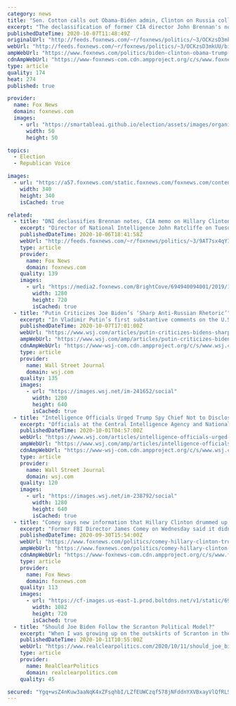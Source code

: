 ```yaml
---
category: news
title: "Sen. Cotton calls out Obama-Biden admin, Clinton on Russia collusion hoax"
excerpt: "The declassification of former CIA director John Brennan's notes proves Hillary Clinton colluded with foreign entities to inject disinformation into the 2016 campaign, Sen. Tom Cotton, R-Ark., told \"Fox & Friends\" Wednesday."
publishedDateTime: 2020-10-07T11:48:49Z
originalUrl: "http://feeds.foxnews.com/~r/foxnews/politics/~3/OCKzsD3mkUU/biden-clinton-obama-trump-russia-collusion-hoax-sen-tom-cotton"
webUrl: "http://feeds.foxnews.com/~r/foxnews/politics/~3/OCKzsD3mkUU/biden-clinton-obama-trump-russia-collusion-hoax-sen-tom-cotton"
ampWebUrl: "https://www.foxnews.com/politics/biden-clinton-obama-trump-russia-collusion-hoax-sen-tom-cotton.amp"
cdnAmpWebUrl: "https://www-foxnews-com.cdn.ampproject.org/c/s/www.foxnews.com/politics/biden-clinton-obama-trump-russia-collusion-hoax-sen-tom-cotton.amp"
type: article
quality: 174
heat: 274
published: true

provider:
  name: Fox News
  domain: foxnews.com
  images:
    - url: "https://smartableai.github.io/election/assets/images/organizations/foxnews.com-50x50.jpg"
      width: 50
      height: 50

topics:
  - Election
  - Republican Voice

images:
  - url: "https://a57.foxnews.com/static.foxnews.com/foxnews.com/content/uploads/2018/09/340/340/calebparkeheadshot0622182.jpg?ve=1&tl=1"
    width: 340
    height: 340
    isCached: true

related:
  - title: "DNI declassifies Brennan notes, CIA memo on Hillary Clinton 'stirring up' scandal between Trump, Russia"
    excerpt: "Director of National Intelligence John Ratcliffe on Tuesday declassified documents that revealed former CIA Director John Brennan briefed former President Obama on Hillary Clinton’s purported “plan” to tie then-candidate Donald Trump to Russia as “a means of distracting the public from her use of a private"
    publishedDateTime: 2020-10-06T18:41:58Z
    webUrl: "http://feeds.foxnews.com/~r/foxnews/politics/~3/9AT7sx4qYIg/dni-brennan-notes-cia-memo-clinton"
    type: article
    provider:
      name: Fox News
      domain: foxnews.com
    quality: 139
    images:
      - url: "https://media2.foxnews.com/BrightCove/694940094001/2019/10/31/694940094001_6099268230001_6099265128001-vs.jpg"
        width: 1280
        height: 720
        isCached: true
  - title: "Putin Criticizes Joe Biden’s ‘Sharp Anti-Russian Rhetoric’"
    excerpt: "In Vladimir Putin’s first substantive comments on the U.S. election, the Russian president praised President Trump and said he was reassured by Joe Biden’s support for arms control."
    publishedDateTime: 2020-10-07T17:01:00Z
    webUrl: "https://www.wsj.com/articles/putin-criticizes-bidens-sharp-anti-russian-rhetoric-11602073537"
    ampWebUrl: "https://www.wsj.com/amp/articles/putin-criticizes-bidens-sharp-anti-russian-rhetoric-11602073537"
    cdnAmpWebUrl: "https://www-wsj-com.cdn.ampproject.org/c/s/www.wsj.com/amp/articles/putin-criticizes-bidens-sharp-anti-russian-rhetoric-11602073537"
    type: article
    provider:
      name: Wall Street Journal
      domain: wsj.com
    quality: 135
    images:
      - url: "https://images.wsj.net/im-241652/social"
        width: 1280
        height: 640
        isCached: true
  - title: "Intelligence Officials Urged Trump Spy Chief Not to Disclose Unverified Russian Claims About Clinton"
    excerpt: "Officials at the Central Intelligence Agency and National Security Agency feared that sharing the information with Congress would give credence to unsubstantiated Kremlin-backed material."
    publishedDateTime: 2020-10-01T04:57:00Z
    webUrl: "https://www.wsj.com/articles/intelligence-officials-urged-trump-spy-chief-not-to-disclose-unverified-russian-claims-about-clinton-11601499238"
    ampWebUrl: "https://www.wsj.com/amp/articles/intelligence-officials-urged-trump-spy-chief-not-to-disclose-unverified-russian-claims-about-clinton-11601499238"
    cdnAmpWebUrl: "https://www-wsj-com.cdn.ampproject.org/c/s/www.wsj.com/amp/articles/intelligence-officials-urged-trump-spy-chief-not-to-disclose-unverified-russian-claims-about-clinton-11601499238"
    type: article
    provider:
      name: Wall Street Journal
      domain: wsj.com
    quality: 120
    images:
      - url: "https://images.wsj.net/im-238792/social"
        width: 1280
        height: 640
        isCached: true
  - title: "Comey says new information that Hillary Clinton drummed up Russia controversy to vilify Trump 'doesn’t ring a bell'"
    excerpt: "Former FBI Director James Comey on Wednesday said it didn’t “ring a bell” when asked whether he received an investigative referral on Hillary Clinton purportedly approving “a plan” attempting to tie President Trump to Russia and distract from her email scandal before the 2016 election."
    publishedDateTime: 2020-09-30T15:54:00Z
    webUrl: "https://www.foxnews.com/politics/comey-hillary-clinton-trump-russia-probe"
    ampWebUrl: "https://www.foxnews.com/politics/comey-hillary-clinton-trump-russia-probe.amp"
    cdnAmpWebUrl: "https://www-foxnews-com.cdn.ampproject.org/c/s/www.foxnews.com/politics/comey-hillary-clinton-trump-russia-probe.amp"
    type: article
    provider:
      name: Fox News
      domain: foxnews.com
    quality: 113
    images:
      - url: "https://cf-images.us-east-1.prod.boltdns.net/v1/static/694940094001/643caea2-801c-428f-803c-0767482d777a/2655df2c-f2d9-4db1-b528-4570d1feb0f0/1280x720/match/image.jpg"
        width: 1082
        height: 720
        isCached: true
  - title: "Should Joe Biden Follow the Scranton Political Model?"
    excerpt: "When I was growing up on the outskirts of Scranton in the 1970s and 1980s, my mother and I would drive into the city to shop at a popular downtown department store. On our way, we would pass through the city’s Green Ridge section,"
    publishedDateTime: 2020-10-11T10:55:00Z
    webUrl: "https://www.realclearpolitics.com/2020/10/11/should_joe_biden_follow_the_scranton_political_model_526021.html#!"
    type: article
    provider:
      name: RealClearPolitics
      domain: realclearpolitics.com
    quality: 45

secured: "Ygq+wsZ4nKuw3aaNqK4xZFsqhbI/LZfEUWCzqf578jNFddnYXVBxayVlQfRLSpsHqvB2TEB42h+rYiQZyivAfVvH/x1JZI09lA67wy3HIstB5x9z2GrKbNuWjx4SWedCGTm8cwduR6DsB6ssiwV/oowWRsKRvHJubu6zjZy8KHbwQdfVdA83oQbXQ5lkBG8ArpiOFN0p64tjPxb2n45CQIckTZ2fJpLjVh5MG6pljhIGDUsPfCd2e0VBHkYJEw96SbpCiHkTafLENmlhpb11xIN0fvY2IPx6j/ldNnhgTakTA1IQqYawbkYKLrlhv9QIRnU5iHAf3TBWcIWtdxqQrqxgpPT1hP8USp64TRN4ybs=;ht+YzvlrZLiICro0xe5hEg=="
---
```


